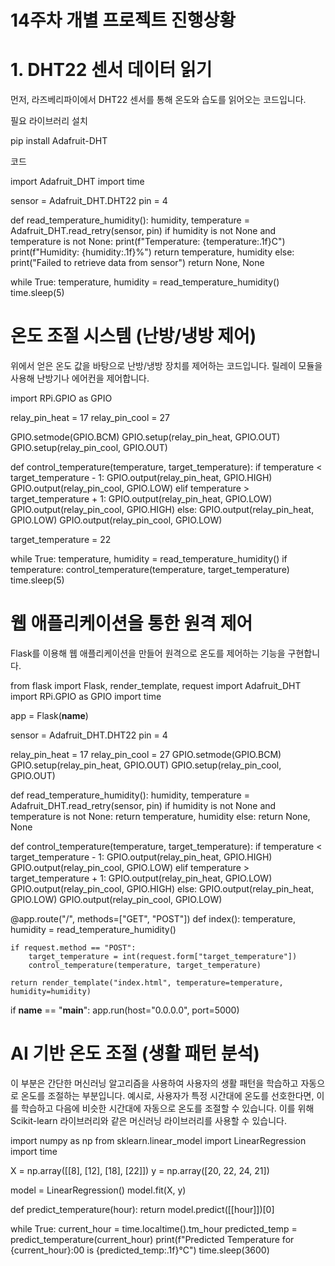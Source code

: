 # 14주차 개별 프로젝트 진행상황

# 1. DHT22 센서 데이터 읽기
먼저, 라즈베리파이에서 DHT22 센서를 통해 온도와 습도를 읽어오는 코드입니다.

필요 라이브러리 설치

pip install Adafruit-DHT

코드 

import Adafruit_DHT
import time

sensor = Adafruit_DHT.DHT22
pin = 4

def read_temperature_humidity():
    humidity, temperature = Adafruit_DHT.read_retry(sensor, pin)
    if humidity is not None and temperature is not None:
        print(f"Temperature: {temperature:.1f}C")
        print(f"Humidity: {humidity:.1f}%")
        return temperature, humidity
    else:
        print("Failed to retrieve data from sensor")
        return None, None

while True:
    temperature, humidity = read_temperature_humidity()
    time.sleep(5)

# 온도 조절 시스템 (난방/냉방 제어)
위에서 얻은 온도 값을 바탕으로 난방/냉방 장치를 제어하는 코드입니다. 릴레이 모듈을 사용해 난방기나 에어컨을 제어합니다.

import RPi.GPIO as GPIO

relay_pin_heat = 17
relay_pin_cool = 27

GPIO.setmode(GPIO.BCM)
GPIO.setup(relay_pin_heat, GPIO.OUT)
GPIO.setup(relay_pin_cool, GPIO.OUT)

def control_temperature(temperature, target_temperature):
    if temperature < target_temperature - 1:
        GPIO.output(relay_pin_heat, GPIO.HIGH)
        GPIO.output(relay_pin_cool, GPIO.LOW)
    elif temperature > target_temperature + 1:
        GPIO.output(relay_pin_heat, GPIO.LOW)
        GPIO.output(relay_pin_cool, GPIO.HIGH)
    else:
        GPIO.output(relay_pin_heat, GPIO.LOW)
        GPIO.output(relay_pin_cool, GPIO.LOW)

target_temperature = 22

while True:
    temperature, humidity = read_temperature_humidity()
    if temperature:
        control_temperature(temperature, target_temperature)
    time.sleep(5)


# 웹 애플리케이션을 통한 원격 제어

Flask를 이용해 웹 애플리케이션을 만들어 원격으로 온도를 제어하는 기능을 구현합니다.

from flask import Flask, render_template, request
import Adafruit_DHT
import RPi.GPIO as GPIO
import time

app = Flask(__name__)

sensor = Adafruit_DHT.DHT22
pin = 4

relay_pin_heat = 17
relay_pin_cool = 27
GPIO.setmode(GPIO.BCM)
GPIO.setup(relay_pin_heat, GPIO.OUT)
GPIO.setup(relay_pin_cool, GPIO.OUT)

def read_temperature_humidity():
    humidity, temperature = Adafruit_DHT.read_retry(sensor, pin)
    if humidity is not None and temperature is not None:
        return temperature, humidity
    else:
        return None, None

def control_temperature(temperature, target_temperature):
    if temperature < target_temperature - 1:
        GPIO.output(relay_pin_heat, GPIO.HIGH)
        GPIO.output(relay_pin_cool, GPIO.LOW)
    elif temperature > target_temperature + 1:
        GPIO.output(relay_pin_heat, GPIO.LOW)
        GPIO.output(relay_pin_cool, GPIO.HIGH)
    else:
        GPIO.output(relay_pin_heat, GPIO.LOW)
        GPIO.output(relay_pin_cool, GPIO.LOW)

@app.route("/", methods=["GET", "POST"])
def index():
    temperature, humidity = read_temperature_humidity()

    if request.method == "POST":
        target_temperature = int(request.form["target_temperature"])
        control_temperature(temperature, target_temperature)

    return render_template("index.html", temperature=temperature, humidity=humidity)

if __name__ == "__main__":
    app.run(host="0.0.0.0", port=5000)




# AI 기반 온도 조절 (생활 패턴 분석)

이 부분은 간단한 머신러닝 알고리즘을 사용하여 사용자의 생활 패턴을 학습하고 자동으로 온도를 조절하는 부분입니다. 예시로, 사용자가 특정 시간대에 온도를 선호한다면, 이를 학습하고 다음에 비슷한 시간대에 자동으로 온도를 조절할 수 있습니다. 이를 위해 Scikit-learn 라이브러리와 같은 머신러닝 라이브러리를 사용할 수 있습니다.

import numpy as np
from sklearn.linear_model import LinearRegression
import time

X = np.array([[8], [12], [18], [22]])
y = np.array([20, 22, 24, 21])

model = LinearRegression()
model.fit(X, y)

def predict_temperature(hour):
    return model.predict([[hour]])[0]

while True:
    current_hour = time.localtime().tm_hour
    predicted_temp = predict_temperature(current_hour)
    print(f"Predicted Temperature for {current_hour}:00 is {predicted_temp:.1f}°C")
    time.sleep(3600)


